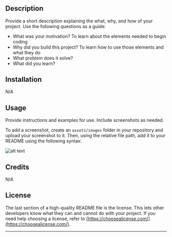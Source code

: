 # <Your-Project-Title>

## Description

Provide a short description explaining the what, why, and how of your project. Use the following questions as a guide:

- What was your motivation?
  To learn about the elements needed to begin coding
- Why did you build this project? 
  To learn how to use those elements and what they do
- What problem does it solve?
- What did you learn?



## Installation

N/A

## Usage

Provide instructions and examples for use. Include screenshots as needed.

To add a screenshot, create an `assets/images` folder in your repository and upload your screenshot to it. Then, using the relative file path, add it to your README using the following syntax:

![alt text](assets/images/screenshot.png)

## Credits

N/A

## License

The last section of a high-quality README file is the license. This lets other developers know what they can and cannot do with your project. If you need help choosing a license, refer to [https://choosealicense.com/](https://choosealicense.com/).

---


